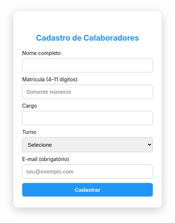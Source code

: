 <html lang="pt-BR">
<head>
<meta charset="utf-8">
<meta name="viewport" content="width=device-width,initial-scale=1">
<title>Cadastro de Colaboradores</title>

<style>
:root {
  --accent:#2196F3;
  --dark:#111;
}

*{box-sizing:border-box;margin:0;padding:0;}

body{
  font-family:Inter, Arial, sans-serif;
  background: url('fundo.jpg') no-repeat center center fixed; /* imagem de fundo */
  background-size: 700px 700px; /* tamanho menor da imagem */
  display: flex;
  justify-content: center;
  align-items: center;
  min-height: 100vh;
  color: var(--dark);
}

/* Container com blur */
.container{
  max-width:500px;
  width: 100%;
  background: rgba(255,255,255,0.7);
  backdrop-filter: blur(8px); /* efeito blur */
  -webkit-backdrop-filter: blur(8px);
  padding: 30px 24px;
  border-radius: 12px;
  box-shadow: 0 6px 25px rgba(0,0,0,0.2);
}

h2{text-align:center;margin-bottom:20px;color:var(--accent);}

label{display:block;margin-top:10px;color:var(--dark);}
input, select, button{
  width:100%;
  padding:10px;
  margin-top:6px;
  border-radius:6px;
  border:1px solid #ccc;
  font-size:15px;
}
button{
  background:var(--accent);
  color:#fff;
  border:0;
  cursor:pointer;
  font-weight:bold;
  margin-top:12px;
}
button:hover{opacity:.95;}

.msg{
  margin-top:12px;
  text-align:center;
  font-weight:600;
}
.msg.success{color:green;}
.msg.err{color:#c62828;}
</style>
</head>
<body>

<div class="container">
  <h2>Cadastro de Colaboradores</h2>
  <form id="formCadastro">
    <label for="nome">Nome completo</label>
    <input id="nome" type="text" required>
    <label for="matricula">Matrícula (4–11 dígitos)</label>
    <input id="matricula" type="text" pattern="\d{4,11}" required placeholder="Somente números">
    <label for="cargo">Cargo</label>
    <input id="cargo" type="text" required>
    <label for="turno">Turno</label>
    <select id="turno" required>
      <option value="">Selecione</option>
      <option>Manhã</option>
      <option>Tarde</option>
      <option>Noite</option>
    </select>
    <label for="email">E-mail (obrigatório)</label>
    <input id="email" type="email" required placeholder="seu@exemplo.com">
    <button type="submit">Cadastrar</button>
    <p id="msg" class="msg" style="display:none"></p>
  </form>
</div>

<script type="module">
import { initializeApp } from "https://www.gstatic.com/firebasejs/10.12.0/firebase-app.js";
import { 
  getFirestore, collection, addDoc, query, where, getDocs, serverTimestamp 
} from "https://www.gstatic.com/firebasejs/10.12.0/firebase-firestore.js";

/* Configuração Firebase */
const firebaseConfig = {
  apiKey: "AIzaSyCpBiFzqOod4K32cWMr5hfx13fw6LGcPVY",
  authDomain: "ponto-eletronico-f35f9.firebaseapp.com",
  projectId: "ponto-eletronico-f35f9",
  storageBucket: "ponto-eletronico-f35f9.firebasestorage.app",
  messagingSenderId: "208638350255",
  appId: "1:208638350255:web:63d016867a67575b5e155a"
};

const app = initializeApp(firebaseConfig);
const db = getFirestore(app);

const form = document.getElementById('formCadastro');
const msgEl = document.getElementById('msg');

form.addEventListener('submit', async (e)=>{
  e.preventDefault();
  msgEl.style.display='none';

  const nome = form.nome.value.trim();
  const matricula = form.matricula.value.trim();
  const cargo = form.cargo.value.trim();
  const turno = form.turno.value;
  const email = form.email.value.trim();

  if (!nome || !matricula || !cargo || !turno || !email) {
    showMsg('Preencha todos os campos.', true);
    return;
  }

  try {
    const colRef = collection(db, 'colaboradores');
    const q = query(colRef, where('matricula', '==', matricula));
    const q2 = query(colRef, where('email', '==', email));

    const [snapMat, snapEmail] = await Promise.all([getDocs(q), getDocs(q2)]);

    if (!snapMat.empty) {
      showMsg('❌ Matrícula já cadastrada.', true);
      return;
    }
    if (!snapEmail.empty) {
      showMsg('❌ E-mail já cadastrado.', true);
      return;
    }

    await addDoc(colRef, {
      nome, matricula, cargo, turno, email, criadoEm: serverTimestamp()
    });

    showMsg('✅ Cadastro realizado com sucesso!', false);
    form.reset();

  } catch (err) {
    console.error(err);
    showMsg('Erro ao cadastrar: ' + (err.message || err), true);
  }
});

function showMsg(text, isError){
  msgEl.textContent = text;
  msgEl.className = isError ? 'msg err' : 'msg success';
  msgEl.style.display = 'block';
  setTimeout(()=> msgEl.style.display='none', 5000);
}
</script>

</body>
</html>
